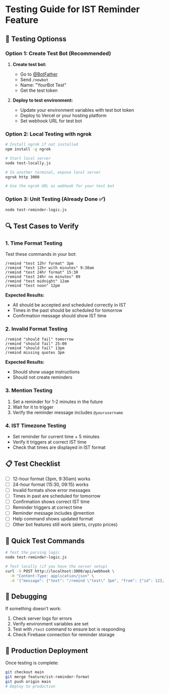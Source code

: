 # Testing Guide for IST Reminder Feature

## 🧪 Testing Optionss

### Option 1: Create Test Bot (Recommended)
1. **Create test bot:**
   - Go to [@BotFather](https://t.me/botfather)
   - Send `/newbot`
   - Name: "YourBot Test" 
   - Get the test token

2. **Deploy to test environment:**
   - Update your environment variables with test bot token
   - Deploy to Vercel or your hosting platform
   - Set webhook URL for test bot

### Option 2: Local Testing with ngrok
```bash
# Install ngrok if not installed
npm install -g ngrok

# Start local server
node test-locally.js

# In another terminal, expose local server
ngrok http 3000

# Use the ngrok URL as webhook for your test bot
```

### Option 3: Unit Testing (Already Done ✅)
```bash
node test-reminder-logic.js
```

## 🔍 Test Cases to Verify

### 1. Time Format Testing
Test these commands in your bot:

```
/remind "test 12hr format" 3pm
/remind "test 12hr with minutes" 9:30am  
/remind "test 24hr format" 15:30
/remind "test 24hr no minutes" 09
/remind "test midnight" 12am
/remind "test noon" 12pm
```

**Expected Results:**
- All should be accepted and scheduled correctly in IST
- Times in the past should be scheduled for tomorrow
- Confirmation message should show IST time

### 2. Invalid Format Testing
```
/remind "should fail" tomorrow
/remind "should fail" 25:00
/remind "should fail" 13pm
/remind missing quotes 3pm
```

**Expected Results:**
- Should show usage instructions
- Should not create reminders

### 3. Mention Testing
1. Set a reminder for 1-2 minutes in the future
2. Wait for it to trigger
3. Verify the reminder message includes `@yourusername`

### 4. IST Timezone Testing
- Set reminder for current time + 5 minutes
- Verify it triggers at correct IST time
- Check that times are displayed in IST format

## 📋 Test Checklist

- [ ] 12-hour format (3pm, 9:30am) works
- [ ] 24-hour format (15:30, 09:15) works  
- [ ] Invalid formats show error messages
- [ ] Times in past are scheduled for tomorrow
- [ ] Confirmation shows correct IST time
- [ ] Reminder triggers at correct time
- [ ] Reminder message includes @mention
- [ ] Help command shows updated format
- [ ] Other bot features still work (alerts, crypto prices)

## 🚀 Quick Test Commands

```bash
# Test the parsing logic
node test-reminder-logic.js

# Test locally (if you have the server setup)
curl -X POST http://localhost:3000/api/webhook \
  -H "Content-Type: application/json" \
  -d '{"message": {"text": "/remind \"test\" 3pm", "from": {"id": 123, "username": "testuser"}, "chat": {"id": 123}}}'
```

## 🔧 Debugging

If something doesn't work:
1. Check server logs for errors
2. Verify environment variables are set
3. Test with `/test` command to ensure bot is responding
4. Check Firebase connection for reminder storage

## 📱 Production Deployment

Once testing is complete:
```bash
git checkout main
git merge feature/ist-reminder-format
git push origin main
# Deploy to production
```
